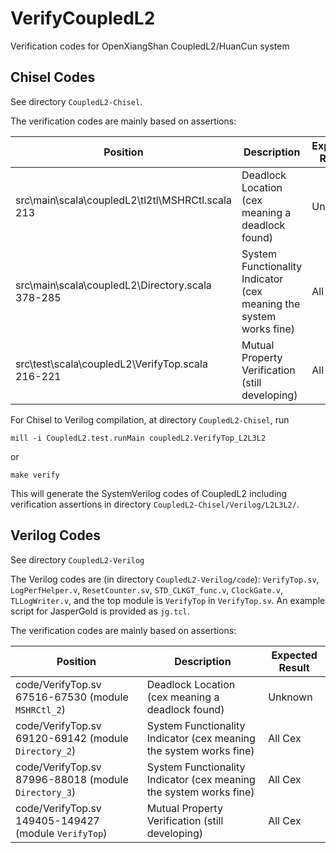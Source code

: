 # VerifyCoupledL2

Verification codes for OpenXiangShan CoupledL2/HuanCun system

## Chisel Codes

See directory `CoupledL2-Chisel`.

The verification codes are mainly based on assertions:

| Position                                         | Description                                                  | Expected Result |
| ------------------------------------------------ | ------------------------------------------------------------ | --------------- |
| src\main\scala\coupledL2\tl2tl\MSHRCtl.scala 213 | Deadlock Location (cex meaning a deadlock found)             | Unknown         |
| src\main\scala\coupledL2\Directory.scala 378-285 | System Functionality Indicator (cex meaning the system works fine) | All Cex         |
| src\test\scala\coupledL2\VerifyTop.scala 216-221 | Mutual Property Verification (still developing)              | All Cex         |

For Chisel to Verilog compilation, at directory `CoupledL2-Chisel`, run

```shell
mill -i CoupledL2.test.runMain coupledL2.VerifyTop_L2L3L2
```

or

```shell
make verify
```

This will generate the SystemVerilog codes of CoupledL2 including verification assertions in directory `CoupledL2-Chisel/Verilog/L2L3L2/`.

## Verilog Codes

See directory `CoupledL2-Verilog`

The Verilog codes are (in directory `CoupledL2-Verilog/code`): `VerifyTop.sv`, `LogPerfHelper.v`, `ResetCounter.sv`, `STD_CLKGT_func.v`, `ClockGate.v`, `TLLogWriter.v`, and the top module is `VerifyTop` in `VerifyTop.sv`. An example script for JasperGold is provided as `jg.tcl`.

The verification codes are mainly based on assertions:

| Position                                             | Description                                                  | Expected Result |
| ---------------------------------------------------- | ------------------------------------------------------------ | --------------- |
| code/VerifyTop.sv 67516-67530 (module `MSHRCtl_2`)   | Deadlock Location (cex meaning a deadlock found)             | Unknown         |
| code/VerifyTop.sv 69120-69142 (module `Directory_2`) | System Functionality Indicator (cex meaning the system works fine) | All Cex         |
| code/VerifyTop.sv 87996-88018 (module `Directory_3`) | System Functionality Indicator (cex meaning the system works fine) | All Cex         |
| code/VerifyTop.sv 149405-149427 (module `VerifyTop`) | Mutual Property Verification (still developing)              | All Cex         |